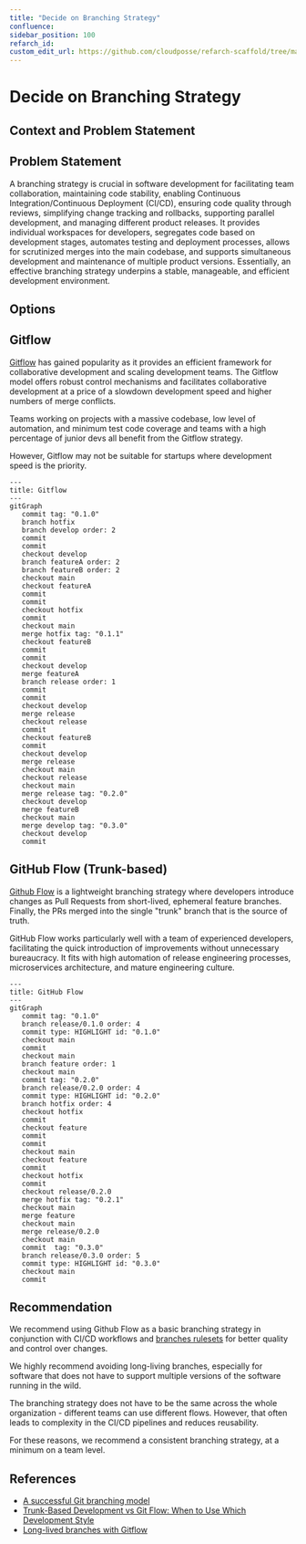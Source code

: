```yaml
---
title: "Decide on Branching Strategy"
confluence:
sidebar_position: 100
refarch_id:
custom_edit_url: https://github.com/cloudposse/refarch-scaffold/tree/main/docs/docs/fundamentals/design-decisions/foundational-release-engineering/decide-on-branching-strategy.md
---
```


# Decide on Branching Strategy

## Context and Problem Statement

## Problem Statement
A branching strategy is crucial in software development for facilitating team collaboration,
maintaining code stability, enabling Continuous Integration/Continuous Deployment (CI/CD),
ensuring code quality through reviews, simplifying change tracking and rollbacks,
supporting parallel development, and managing different product releases.
It provides individual workspaces for developers, segregates code based on development stages,
automates testing and deployment processes, allows for scrutinized merges into the main codebase,
and supports simultaneous development and maintenance of multiple product versions.
Essentially, an effective branching strategy underpins a stable, manageable, and efficient development environment.

## Options

## Gitflow

[Gitflow](https://nvie.com/posts/a-successful-git-branching-model/) has gained popularity as it provides an efficient
framework for collaborative development and scaling development teams. The Gitflow model offers robust control
mechanisms and facilitates collaborative development at a price of a slowdown development speed and higher numbers
of merge conflicts.

Teams working on projects with a massive codebase, low level of automation, and minimum test
code coverage and teams with a high percentage of junior devs all benefit from the Gitflow strategy.

However, Gitflow may not be suitable for startups where development speed is the priority.


```mermaid
---
title: Gitflow
---
gitGraph
   commit tag: "0.1.0"
   branch hotfix
   branch develop order: 2
   commit
   commit
   checkout develop
   branch featureA order: 2
   branch featureB order: 2
   checkout main
   checkout featureA
   commit
   commit
   checkout hotfix
   commit
   checkout main
   merge hotfix tag: "0.1.1"
   checkout featureB
   commit
   commit
   checkout develop
   merge featureA
   branch release order: 1
   commit
   commit
   checkout develop
   merge release
   checkout release
   commit
   checkout featureB
   commit
   checkout develop
   merge release
   checkout main
   checkout release
   checkout main
   merge release tag: "0.2.0"
   checkout develop
   merge featureB
   checkout main
   merge develop tag: "0.3.0"
   checkout develop
   commit

```

## GitHub Flow (Trunk-based)

[Github Flow](https://docs.github.com/en/get-started/quickstart/github-flow) is a lightweight branching strategy where
developers introduce changes as Pull Requests from short-lived, ephemeral feature branches.
Finally, the PRs merged into the single "trunk" branch that is the source of truth.

GitHub Flow works particularly well with a team of experienced developers, facilitating the quick introduction
of improvements without unnecessary bureaucracy. It fits with high automation of release engineering processes,
microservices architecture, and mature engineering culture.

```mermaid
---
title: GitHub Flow
---
gitGraph
   commit tag: "0.1.0"
   branch release/0.1.0 order: 4
   commit type: HIGHLIGHT id: "0.1.0"
   checkout main
   commit
   checkout main
   branch feature order: 1
   checkout main
   commit tag: "0.2.0"
   branch release/0.2.0 order: 4
   commit type: HIGHLIGHT id: "0.2.0"
   branch hotfix order: 4
   checkout hotfix
   commit
   checkout feature
   commit
   commit
   checkout main
   checkout feature
   commit
   checkout hotfix
   commit
   checkout release/0.2.0
   merge hotfix tag: "0.2.1"
   checkout main
   merge feature
   checkout main
   merge release/0.2.0
   checkout main
   commit  tag: "0.3.0"
   branch release/0.3.0 order: 5
   commit type: HIGHLIGHT id: "0.3.0"
   checkout main
   commit
```

## Recommendation

We recommend using Github Flow as a basic branching strategy in conjunction with СI/CD workflows
and [branches rulesets](https://docs.github.com/en/repositories/configuring-branches-and-merges-in-your-repository/managing-rulesets/about-rulesets)
for better quality and control over changes.

We highly recommend avoiding long-living branches, especially for software that does not have to support multiple
versions of the software running in the wild.

The branching strategy does not have to be the same across the whole organization - different teams can
use different flows. However, that often leads to complexity in the CI/CD pipelines and reduces reusability.

For these reasons, we recommend a consistent branching strategy, at a minimum on a team level.

## References
* [A successful Git branching model](https://nvie.com/posts/a-successful-git-branching-model/)
* [Trunk-Based Development vs Git Flow: When to Use Which Development Style](https://blog.mergify.com/trunk-based-development-vs-git-flow-when-to-use-which-development-style/)
* [Long-lived branches with Gitflow](https://www.thoughtworks.com/radar/techniques/long-lived-branches-with-gitflow)
